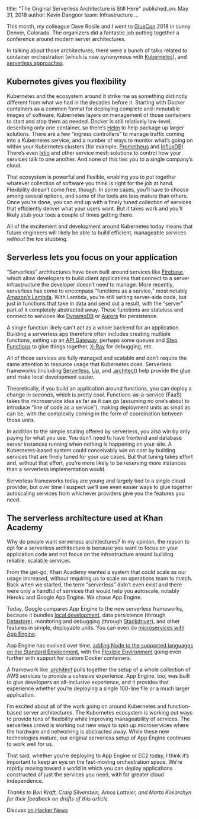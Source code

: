 title: "The Original Serverless Architecture is Still Here"
published_on: May 31, 2018
author: Kevin Dangoor
team: Infrastructure
...

This month, my colleague Dave Rosile and I went to [GlueCon](http://gluecon.com) 2018 in sunny Denver, Colorado. The organizers did a fantastic job putting together a conference around modern server architectures.

In talking about those architectures, there were a bunch of talks related to container orchestration (which is now synonymous with [Kubernetes](https://kubernetes.io)), and [serverless approaches](https://martinfowler.com/articles/serverless.html).

## Kubernetes gives you flexibility

Kubernetes and the ecosystem around it strike me as something distinctly different from what we had in the decades before it. Starting with Docker containers as a common format for deploying complete and immutable images of software, Kubernetes layers on management of those containers to start and stop them as needed. Docker is still relatively low-level, describing only one container, so there’s [Helm](https://helm.sh) to help package up larger solutions. There are a few “ingress controllers” to manage traffic coming into a Kubernetes service, and a number of ways to monitor what’s going on within your Kubernetes clusters (for example, [Prometheus](https://prometheus.io) and [InfluxDB](https://www.influxdata.com/products/integrations/)). There’s even [Istio](https://istio.io) and other service mesh solutions to control how your services talk to one another. And none of this ties you to a single company’s cloud.

That ecosystem is powerful and flexible, enabling you to put together whatever collection of software you think is right for the job at hand. Flexibility doesn’t come free, though. In some cases, you’ll have to choose among several options, and some of the tools are less mature than others. Once you’re done, you can end up with a finely tuned collection of services that efficiently deliver what your users want. But it takes work and you’ll likely stub your toes a couple of times getting there.

All of the excitement and development around Kubernetes today means that future engineers will likely be able to build efficient, manageable services _without_ the toe stubbing.

## Serverless lets you focus on your application
“Serverless” architectures have been built around services like [Firebase](https://firebase.google.com), which allow developers to build client applications that connect to a server infrastructure the developer doesn’t need to manage. More recently, serverless has come to encompass “functions as a service,” most notably [Amazon’s Lambda](https://aws.amazon.com/lambda/). With Lambda, you’re still writing server-side code, but just in functions that take in data and send out a result, with the “server” part of it completely abstracted away. These functions are stateless and connect to services like [DynamoDB](https://aws.amazon.com/dynamodb/) or [Aurora](https://aws.amazon.com/rds/aurora/) for persistence.

A single function likely can’t act as a whole backend for an application. Building a serverless app therefore often includes creating multiple functions, setting up an [API Gateway](https://aws.amazon.com/api-gateway/), perhaps some queues and [Step Functions](https://aws.amazon.com/step-functions/) to glue things together, [X-Ray](https://aws.amazon.com/xray/) for debugging, etc.

All of those services are fully managed and scalable and don’t require the same attention to resource usage that Kubernetes does. Serverless frameworks (including [Serverless](https://serverless.com), [Up](https://github.com/apex/up), and [.architect](https://arc.codes)) help provide the glue and make local development easier.

Theoretically, if you build an application around functions, you can deploy a change in _seconds_, which is pretty cool. Functions-as-a-service (FaaS) takes the microservice idea as far as it can go (assuming no one’s about to introduce “line of code as a service”), making deployment units as small as can be, with the complexity coming in the form of coordination between those units.

In addition to the simple scaling offered by serverless, you also win by only paying for what you use. You don’t need to have frontend and database server instances running when nothing is happening on your site. A Kubernetes-based system could conceivably win on cost by building services that are finely tuned for your use cases. But that tuning takes effort and, without that effort, you’re more likely to be reserving more instances than a serverless implementation would.

Serverless frameworks today are young and largely tied to a single cloud provider, but over time I suspect we’ll see even easier ways to glue together autoscaling services from whichever providers give you the features you need.

## The serverless architecture used at Khan Academy
Why do people want serverless architectures? In my opinion, the reason to opt for a serverless architecture is because you want to focus on your application code and not focus on the infrastructure around building reliable, scalable services.

From the get-go, Khan Academy wanted a system that could scale as our usage increased, without requiring us to scale an operations team to match. Back when we started, the term “serverless” didn’t even exist and there were only a handful of services that would help you autoscale, notably Heroku and Google App Engine. We chose App Engine.

Today, Google compares App Engine to the new serverless frameworks, because it bundles [local development](https://cloud.google.com/appengine/downloads), data persistence (through [Datastore](https://cloud.google.com/appengine/docs/standard/#datastore)), monitoring and debugging (through [Stackdriver](https://cloud.google.com/stackdriver/)), and other features in simple, deployable units. You can even do [microservices with App Engine](https://cloud.google.com/appengine/docs/standard/python/microservices-on-app-engine).

App Engine has evolved over time, [adding Node to the supported languages on the Standard Environment](https://www.infoq.com/news/2018/05/gae-node), with the [Flexible Environment](https://cloud.google.com/appengine/docs/flexible/) going even further with support for custom Docker containers.

A framework like [.architect](https://arc.codes) pulls together the setup of a whole collection of AWS services to provide a cohesive experience. App Engine, too, was built to give developers an all-inclusive experience, and it provides that experience whether you’re deploying a single 100-line file or a much larger application.

I’m excited about all of the work going on around Kubernetes and function-based server architectures. The Kubernetes ecosystem is working out ways to provide tons of flexibility while improving manageability of services. The serverless crowd is working out new ways to spin up microservices where the hardware and networking is abstracted away. While these new technologies mature, our original serverless setup of App Engine continues to work well for us.

That said, whether you’re deploying to App Engine or EC2 today, I think it’s important to keep an eye on the fast-moving orchestration space.  We’re rapidly moving toward a world in which you can deploy applications constructed of just the services you need, with far greater cloud independence.

_Thanks to Ben Kraft, Craig Silverstein, Amos Latteier, and Marta Kosarchyn for their feedback on drafts of this article._

Discuss [on Hacker News](https://news.ycombinator.com/item?id=17197085)
